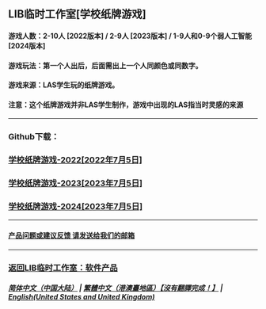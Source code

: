 ## LIB临时工作室[学校纸牌游戏]
#### 游戏人数：2-10人 [2022版本] / 2-9人 [2023版本] / 1-9人和0-9个弱人工智能 [2024版本]
#### 游戏玩法：第一个人出后，后面需出上一个人同颜色或同数字。
#### 游戏来源：LAS学生玩的纸牌游戏。

#### 注意：这个纸牌游戏并非LAS学生制作，游戏中出现的LAS指当时灵感的来源
------------
### Github下载：
### [学校纸牌游戏-2022[2022年7月5日]](LAS-Solitaire-Game-2022.exe)
### [学校纸牌游戏-2023[2023年7月5日]](LAS-Solitaire-Game-2023.exe)
### [学校纸牌游戏-2024[2023年7月5日]](LAS-Solitaire-Game-2024.exe)
------------
#### [产品问题或建议反馈 请发送给我们的邮箱](mailto:LIB_Provisional_Studio@outlook.com)
------------
### [返回LIB临时工作室：软件产品](https://libps.github.io/Software) 
##### [简体中文（中国大陆）](LAS_solitaire_game) | [繁體中文（港澳臺地區）【沒有翻譯完成！】](tc/LAS_solitaire_game) | **[English(United States and United Kingdom)](en/LAS_solitaire_game)**
